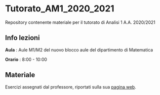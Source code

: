 # Tutorato_AM1_2020_2021

Repository contenente materiale per il tutorato di Analisi 1 A.A. 2020/2021

## Info lezioni

**Aula** : Aule M1/M2 del nuovo blocco aule del dipartimento di Matematica

**Orario** : 8:00 - 10:00

## Materiale

Esercizi assegnati dal professore, riportati sulla sua [pagina web](http://www.mat.uniroma3.it/users/chierchia/AM110_20_21/AM110_20_21.htm).
